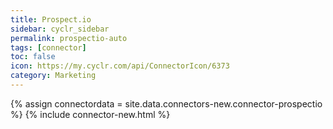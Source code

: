 ```yaml
---
title: Prospect.io
sidebar: cyclr_sidebar
permalink: prospectio-auto
tags: [connector]
toc: false
icon: https://my.cyclr.com/api/ConnectorIcon/6373
category: Marketing
---
```

{% assign connectordata = site.data.connectors-new.connector-prospectio %}
{% include connector-new.html %}	
